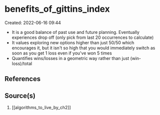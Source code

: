 # benefits_of_gittins_index
Created: 2022-06-16 09:44

- It is a good balance of past use and future planning. Eventually experiences drop off (only pick from last 20 occurrences to calculate)
- It values exploring new options higher than just 50/50 which encourages it, but it isn't so high that you would immediately switch as soon as you get 1 loss even if you've won 5 times
- Quantifies wins/losses in a geometric way rather than just (win-loss)/total

## References

## Source(s)
1. [[algorithms_to_live_by_ch2]]
